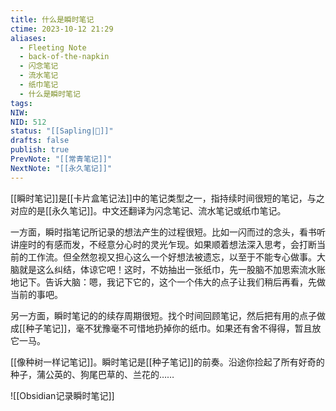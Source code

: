 ```yaml
---
title: 什么是瞬时笔记
ctime: 2023-10-12 21:29
aliases:
  - Fleeting Note
  - back-of-the-napkin
  - 闪念笔记
  - 流水笔记
  - 纸巾笔记
  - 什么是瞬时笔记
tags: 
NIW: 
NID: 512
status: "[[Sapling|🌴]]"
drafts: false
publish: true
PrevNote: "[[常青笔记]]"
NextNote: "[[永久笔记]]"
---
```


[[瞬时笔记]]是[[卡片盒笔记法]]中的笔记类型之一，指持续时间很短的笔记，与之对应的是[[永久笔记]]。中文还翻译为闪念笔记、流水笔记或纸巾笔记。

一方面，瞬时指笔记所记录的想法产生的过程很短。比如一闪而过的念头，看书听讲座时的有感而发，不经意分心时的灵光乍现。如果顺着想法深入思考，会打断当前的工作流。但全然忽视又担心这么一个好想法被遗忘，以至于不能专心做事。大脑就是这么纠结，体谅它吧！这时，不妨抽出一张纸巾，先一股脑不加思索流水账地记下。告诉大脑：嗯，我记下它的，这个一个伟大的点子让我们稍后再看，先做当前的事吧。

另一方面，瞬时笔记的的续存周期很短。找个时间回顾笔记，然后把有用的点子做成[[种子笔记]]，毫不犹豫毫不可惜地扔掉你的纸巾。如果还有舍不得得，暂且放它一马。

[[像种树一样记笔记]]。瞬时笔记是[[种子笔记]]的前奏。沿途你捡起了所有好奇的种子，蒲公英的、狗尾巴草的、兰花的……


![[Obsidian记录瞬时笔记]]
